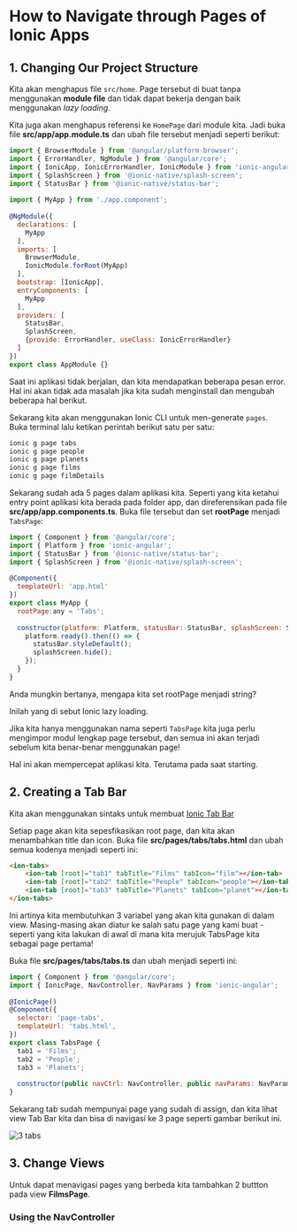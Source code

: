# How to Navigate through Pages of Ionic Apps

## 1. Changing Our Project Structure

Kita akan menghapus file `src/home`. Page tersebut di buat tanpa menggunakan **module file** dan tidak dapat bekerja dengan baik menggunakan *lazy loading*.

Kita juga akan menghapus referensi ke `HomePage` dari module kita. Jadi buka file **src/app/app.module.ts** dan ubah file tersebut menjadi seperti berikut:

```javascript
import { BrowserModule } from '@angular/platform-browser';
import { ErrorHandler, NgModule } from '@angular/core';
import { IonicApp, IonicErrorHandler, IonicModule } from 'ionic-angular';
import { SplashScreen } from '@ionic-native/splash-screen';
import { StatusBar } from '@ionic-native/status-bar';
 
import { MyApp } from './app.component';
 
@NgModule({
  declarations: [
    MyApp
  ],
  imports: [
    BrowserModule,
    IonicModule.forRoot(MyApp)
  ],
  bootstrap: [IonicApp],
  entryComponents: [
    MyApp
  ],
  providers: [
    StatusBar,
    SplashScreen,
    {provide: ErrorHandler, useClass: IonicErrorHandler}
  ]
})
export class AppModule {}
``` 

Saat ini aplikasi tidak berjalan, dan kita mendapatkan beberapa pesan error. Hal ini akan tidak ada masalah jika kita sudah menginstall dan mengubah beberapa hal berikut.

Sekarang kita akan menggunakan Ionic CLI untuk men-generate `pages`. Buka terminal lalu ketikan perintah berikut satu per satu:

```bash
ionic g page tabs
ionic g page people
ionic g page planets
ionic g page films
ionic g page filmDetails
```

Sekarang sudah ada 5 pages dalam aplikasi kita. Seperti yang kita ketahui entry point aplikasi kita berada pada folder app, dan direferensikan pada file **src/app/app.components.ts**. Buka file tersebut dan set **rootPage** menjadi `TabsPage`:

```javascript
import { Component } from '@angular/core';
import { Platform } from 'ionic-angular';
import { StatusBar } from '@ionic-native/status-bar';
import { SplashScreen } from '@ionic-native/splash-screen';
 
@Component({
  templateUrl: 'app.html'
})
export class MyApp {
  rootPage:any = 'Tabs';
 
  constructor(platform: Platform, statusBar: StatusBar, splashScreen: SplashScreen) {
    platform.ready().then(() => {
      statusBar.styleDefault();
      splashScreen.hide();
    });
  }
}
```

 Anda mungkin bertanya, mengapa kita set rootPage menjadi string?

Inilah yang di sebut Ionic lazy loading.

Jika kita hanya menggunakan nama seperti `TabsPage` kita juga perlu mengimpor modul lengkap page tersebut, dan semua ini akan terjadi sebelum kita benar-benar menggunakan page!

Hal ini akan mempercepat aplikasi kita. Terutama pada saat starting.

## 2. Creating a Tab Bar

Kita akan menggunakan sintaks untuk membuat [Ionic Tab Bar](http://ionicframework.com/docs/components/#tabs)

Setiap page akan kita sepesfikasikan root page, dan kita akan menambahkan title dan icon. Buka file **src/pages/tabs/tabs.html** dan ubah semua kodenya menjadi seperti ini:

```html
<ion-tabs>
	<ion-tab [root]="tab1" tabTitle="Films" tabIcon="film"></ion-tab>
	<ion-tab [root]="tab2" tabTitle="People" tabIcon="people"></ion-tab>
	<ion-tab [root]="tab3" tabTitle="Planets" tabIcon="planet"></ion-tab>
</ion-tabs>
```

Ini artinya kita membutuhkan 3 variabel yang akan kita gunakan di dalam view. Masing-masing akan diatur ke salah satu page yang kami buat - seperti yang kita lakukan di awal di mana kita merujuk TabsPage kita sebagai page pertama!

Buka file **src/pages/tabs/tabs.ts** dan ubah menjadi seperti ini:

```javascript
import { Component } from '@angular/core';
import { IonicPage, NavController, NavParams } from 'ionic-angular';
 
@IonicPage()
@Component({
  selector: 'page-tabs',
  templateUrl: 'tabs.html',
})
export class TabsPage {
  tab1 = 'Films';
  tab2 = 'People';
  tab3 = 'Planets';
 
  constructor(public navCtrl: NavController, public navParams: NavParams) { }
}
```

Sekarang tab sudah mempunyai page yang sudah di assign, dan kita lihat  view Tab Bar kita dan bisa di navigasi ke 3 page seperti gambar berikut ini.

![3 tabs](https://i0.wp.com/ionicacademy.com/wp-content/uploads/2017/05/crashcourse-angular-tabs.gif?resize=370%2C663&ssl=1)

## 3. Change Views

Untuk dapat menavigasi pages yang berbeda kita tambahkan 2 buttton pada view **FilmsPage**.

### Using the NavController
 	
